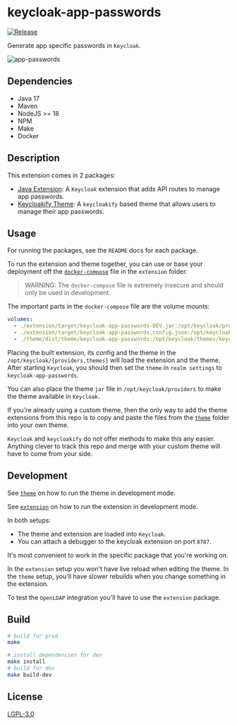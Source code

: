 # keycloak-app-passwords

[![Release](https://github.com/radicallyopensecurity/keycloak-app-passwords/actions/workflows/push-main.yml/badge.svg)](https://github.com/radicallyopensecurity/keycloak-app-passwords/actions/workflows/push-main.yml)

Generate app specific passwords in `Keycloak`.

![app-passwords](https://github.com/user-attachments/assets/7c87da49-17fc-414c-baab-2ffc0c81d117)

## Dependencies

- Java 17
- Maven
- NodeJS >= 18
- NPM
- Make
- Docker

## Description

This extension comes in 2 packages:

- [Java Extension](./extension/README.md): A `Keycloak` extension that adds API routes to manage app passwords.
- [Keycloakify Theme](./theme/README.md): A `keycloakify` based theme that allows users to manage their app passwords.

## Usage

For running the packages, see the `README` docs for each package.

To run the extension and theme together, you can use or base your deployment off the [`docker-compose`](./extension/docker-compose.yml) file in the `extension` folder.

> WARNING: The `docker-compose` file is extremely insecure and should only be used in development.

The important parts in the `docker-compose` file are the volume mounts:

```yml
volumes:
  - ./extension/target/keycloak-app-passwords-DEV.jar:/opt/keycloak/providers/keycloak-app-passwords-DEV.jar
  - ./extension/target/keycloak-app-passwords.config.json:/opt/keycloak/providers/keycloak-app-passwords.config.json
  - ./theme/dist/theme/keycloak-app-passwords:/opt/keycloak/themes/keycloak-app-passwords
```

Placing the built extension, its config and the theme in the `/opt/keycloak/{providers,themes}` will load the extension and the theme. After starting `Keycloak`, you should then set the `theme` in `realm settings` to `keycloak-app-passwords`.

You can also place the theme `jar` file in `/opt/keycloak/providers` to make the theme available in `Keycloak`.

If you're already using a custom theme, then the only way to add the theme extensions from this repo is to copy and paste the files from the [`theme`](./theme/) folder into your own theme.

`Keycloak` and `keycloakify` do not offer methods to make this any easier. Anything clever to track this repo and merge with your custom theme will have to come from your side.

## Development

See [`theme`](./theme/README.md) on how to run the theme in development mode.

See [`extension`](./extension/README.md) on how to run the extension in development mode.

In both setups:

- The theme and extension are loaded into `Keycloak`.
- You can attach a debugger to the keycloak extension on port `8787`.

It's most convenient to work in the specific package that you're working on.

In the `extension` setup you won't have live reload when editing the theme. In the `theme` setup, you'll have slower rebuilds when you change something in the extension.

To test the `OpenLDAP` integration you'll have to use the `extension` package.

## Build

```sh
# build for prod
make

# install dependencies for dev
make install
# build for dev
make build-dev
```

## License

[LGPL-3.0](./LICENSE.md)
